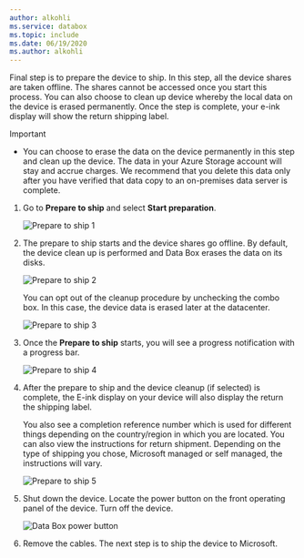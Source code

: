 ```yaml
---
author: alkohli
ms.service: databox  
ms.topic: include
ms.date: 06/19/2020
ms.author: alkohli
---
```


Final step is to prepare the device to ship. In this step, all the device shares are taken offline. The shares cannot be accessed once you start this process. You can also choose to clean up device whereby the local data on the device is erased permanently. Once the step is complete, your e-ink display will show the return shipping label.

> [!IMPORTANT]
> - You can choose to erase the data on the device permanently in this step and clean up the device. The data in your Azure Storage account will stay and accrue charges. We recommend that you delete this data only after you have verified that data copy to an on-premises data server is complete.

1. Go to **Prepare to ship** and select **Start preparation**. 
   
    ![Prepare to ship 1](media/data-box-export-prepare-to-ship/prepare-to-ship1.png)

 
2. The prepare to ship starts and the device shares go offline. By default, the device clean up is performed and Data Box erases the data on its disks. 


    ![Prepare to ship 2](media/data-box-export-prepare-to-ship/prepare-to-ship2.png)

    You can opt out of the cleanup procedure by unchecking the combo box. In this case, the device data is erased later at the datacenter.

    ![Prepare to ship 3](media/data-box-export-prepare-to-ship/prepare-to-ship3.png)


3. Once the **Prepare to ship** starts, you will see a progress notification with a progress bar.

    ![Prepare to ship 4](media/data-box-export-prepare-to-ship/prepare-to-ship4.png)

4. After the prepare to ship and the device cleanup (if selected) is complete, the E-ink display on your device will also display the return the shipping label. 

    You also see a completion reference number which is used for different things depending on the country/region in which you are located. You can also view the instructions for return shipment. Depending on the type of shipping you chose, Microsoft managed or self managed, the instructions will vary. 
        
    ![Prepare to ship 5](media/data-box-export-prepare-to-ship/prepare-to-ship5.png)


5. Shut down the device. Locate the power button on the front operating panel of the device. Turn off the device.

    ![Data Box power button](media/data-box-export-prepare-to-ship/data-box-powered-door-open.png)

6. Remove the cables. The next step is to ship the device to Microsoft.
